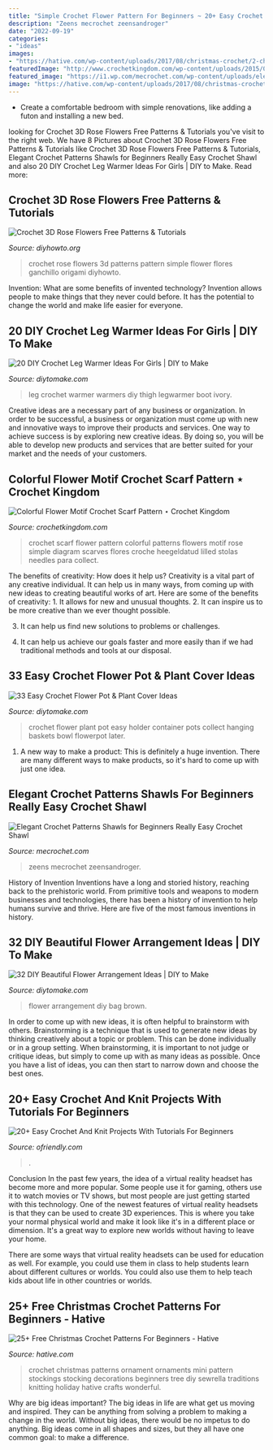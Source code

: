```yaml
---
title: "Simple Crochet Flower Pattern For Beginners ~ 20+ Easy Crochet And Knit Projects With Tutorials For Beginners"
description: "Zeens mecrochet zeensandroger"
date: "2022-09-19"
categories:
- "ideas"
images:
- "https://hative.com/wp-content/uploads/2017/08/christmas-crochet/2-christmas-crochet-patterns.jpg"
featuredImage: "http://www.crochetkingdom.com/wp-content/uploads/2015/03/colorful-flower-crochet-scarf.jpg"
featured_image: "https://i1.wp.com/mecrochet.com/wp-content/uploads/elegant-crochet-patterns-shawls-for-beginners-really-easy-crochet-shawl-a-simple-granny-triangle-pattern-zeens.jpg?fit=1000%2C1500"
image: "https://hative.com/wp-content/uploads/2017/08/christmas-crochet/2-christmas-crochet-patterns.jpg"
---
```



- Create a comfortable bedroom with simple renovations, like adding a futon and installing a new bed. 

	

		
looking for Crochet 3D Rose Flowers Free Patterns &amp; Tutorials you've visit to the right web. We have 8 Pictures about Crochet 3D Rose Flowers Free Patterns &amp; Tutorials like Crochet 3D Rose Flowers Free Patterns &amp; Tutorials, Elegant Crochet Patterns Shawls for Beginners Really Easy Crochet Shawl and also 20 DIY Crochet Leg Warmer Ideas For Girls | DIY to Make. Read more:
		
    
## Crochet 3D Rose Flowers Free Patterns &amp; Tutorials

<img loading=lazy src="http://www.diyhowto.org/wp-content/uploads/2019/02/DIYHowto-Crochet-3D-Rose-Flowers-Free-Patterns-17.jpg" onerror="this.onerror=null;this.src='https://tse4.mm.bing.net/th?id=OIP.nGAVJvKlBSKqseZf63lpMwHaQH&amp;pid=15.1';" alt="Crochet 3D Rose Flowers Free Patterns &amp; Tutorials">

_Source: diyhowto.org_

>crochet rose flowers 3d patterns pattern simple flower flores ganchillo origami diyhowto. 

	

Invention: What are some benefits of invented technology?
Invention allows people to make things that they never could before. It has the potential to change the world and make life easier for everyone.

    
## 20 DIY Crochet Leg Warmer Ideas For Girls | DIY To Make

<img loading=lazy src="http://www.diytomake.com/wp-content/uploads/2016/09/nice-crochet-leg-warmer.jpg" onerror="this.onerror=null;this.src='https://tse3.mm.bing.net/th?id=OIP.cqinjFO7pnaOSta2jjdwAAHaJ4&amp;pid=15.1';" alt="20 DIY Crochet Leg Warmer Ideas For Girls | DIY to Make">

_Source: diytomake.com_

>leg crochet warmer warmers diy thigh legwarmer boot ivory. 

	

Creative ideas are a necessary part of any business or organization. In order to be successful, a business or organization must come up with new and innovative ways to improve their products and services. One way to achieve success is by exploring new creative ideas. By doing so, you will be able to develop new products and services that are better suited for your market and the needs of your customers.

    
## Colorful Flower Motif Crochet Scarf Pattern ⋆ Crochet Kingdom

<img loading=lazy src="http://www.crochetkingdom.com/wp-content/uploads/2015/03/colorful-flower-crochet-scarf.jpg" onerror="this.onerror=null;this.src='https://tse2.mm.bing.net/th?id=OIP.8SBf7gNMjn6LdATiAFIdvQHaOn&amp;pid=15.1';" alt="Colorful Flower Motif Crochet Scarf Pattern ⋆ Crochet Kingdom">

_Source: crochetkingdom.com_

>crochet scarf flower pattern colorful patterns flowers motif rose simple diagram scarves flores croche heegeldatud lilled stolas needles para collect. 

	

The benefits of creativity: How does it help us?
Creativity is a vital part of any creative individual. It can help us in many ways, from coming up with new ideas to creating beautiful works of art. Here are some of the benefits of creativity: 1. It allows for new and unusual thoughts.
2. It can inspire us to be more creative than we ever thought possible.

3. It can help us find new solutions to problems or challenges.

4. It can help us achieve our goals faster and more easily than if we had traditional methods and tools at our disposal.

    
## 33 Easy Crochet Flower Pot &amp; Plant Cover Ideas

<img loading=lazy src="https://www.diytomake.com/wp-content/uploads/2017/01/Crochet-Flower-Pot-Cover-DIY.jpg" onerror="this.onerror=null;this.src='https://tse2.mm.bing.net/th?id=OIP.QZtCCSc5U-pXxreZ7slPKQHaKt&amp;pid=15.1';" alt="33 Easy Crochet Flower Pot &amp; Plant Cover Ideas">

_Source: diytomake.com_

>crochet flower plant pot easy holder container pots collect hanging baskets bowl flowerpot later. 

	

1. A new way to make a product: This is definitely a huge invention. There are many different ways to make products, so it's hard to come up with just one idea.

    
## Elegant Crochet Patterns Shawls For Beginners Really Easy Crochet Shawl

<img loading=lazy src="https://i1.wp.com/mecrochet.com/wp-content/uploads/elegant-crochet-patterns-shawls-for-beginners-really-easy-crochet-shawl-a-simple-granny-triangle-pattern-zeens.jpg?fit=1000%2C1500" onerror="this.onerror=null;this.src='https://tse4.mm.bing.net/th?id=OIP.WxXUAk_5c4qG3MspfB4ZPQHaLH&amp;pid=15.1';" alt="Elegant Crochet Patterns Shawls for Beginners Really Easy Crochet Shawl">

_Source: mecrochet.com_

>zeens mecrochet zeensandroger. 

	

History of Invention
Inventions have a long and storied history, reaching back to the prehistoric world. From primitive tools and weapons to modern businesses and technologies, there has been a history of invention to help humans survive and thrive. Here are five of the most famous inventions in history.

    
## 32 DIY Beautiful Flower Arrangement Ideas | DIY To Make

<img loading=lazy src="http://www.diytomake.com/wp-content/uploads/2016/08/flower-arrangement-ideas-1.jpg" onerror="this.onerror=null;this.src='https://tse4.mm.bing.net/th?id=OIP.jkXeK2vdr0CF9gyc5c60BQHaJ4&amp;pid=15.1';" alt="32 DIY Beautiful Flower Arrangement Ideas | DIY to Make">

_Source: diytomake.com_

>flower arrangement diy bag brown. 

	

In order to come up with new ideas, it is often helpful to brainstorm with others. Brainstorming is a technique that is used to generate new ideas by thinking creatively about a topic or problem. This can be done individually or in a group setting. When brainstorming, it is important to not judge or critique ideas, but simply to come up with as many ideas as possible. Once you have a list of ideas, you can then start to narrow down and choose the best ones.

    
## 20+ Easy Crochet And Knit Projects With Tutorials For Beginners

<img loading=lazy src="https://ofriendly.com/wp-content/uploads/2016/11/22-easy-crochet-projects.jpg" onerror="this.onerror=null;this.src='https://tse1.mm.bing.net/th?id=OIP.DGXscFX5QLmsyych_ha3SQHaKD&amp;pid=15.1';" alt="20+ Easy Crochet And Knit Projects With Tutorials For Beginners">

_Source: ofriendly.com_

>. 

	

Conclusion
In the past few years, the idea of a virtual reality headset has become more and more popular. Some people use it for gaming, others use it to watch movies or TV shows, but most people are just getting started with this technology. 
One of the newest features of virtual reality headsets is that they can be used to create 3D experiences. This is where you take your normal physical world and make it look like it's in a different place or dimension. It's a great way to explore new worlds without having to leave your home. 

There are some ways that virtual reality headsets can be used for education as well. For example, you could use them in class to help students learn about different cultures or worlds. You could also use them to help teach kids about life in other countries or worlds.

    
## 25+ Free Christmas Crochet Patterns For Beginners - Hative

<img loading=lazy src="https://hative.com/wp-content/uploads/2017/08/christmas-crochet/2-christmas-crochet-patterns.jpg" onerror="this.onerror=null;this.src='https://tse1.mm.bing.net/th?id=OIP.f_FYecBwxASLXAoUY3DaSgHaNU&amp;pid=15.1';" alt="25+ Free Christmas Crochet Patterns For Beginners - Hative">

_Source: hative.com_

>crochet christmas patterns ornament ornaments mini pattern stockings stocking decorations beginners tree diy sewrella traditions knitting holiday hative crafts wonderful. 

	

Why are big ideas important?
The big ideas in life are what get us moving and inspired. They can be anything from solving a problem to making a change in the world. Without big ideas, there would be no impetus to do anything. Big ideas come in all shapes and sizes, but they all have one common goal: to make a difference.

